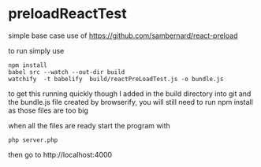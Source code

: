 # preloadReactTest
simple base case use of https://github.com/sambernard/react-preload


to run simply use

```
npm install
babel src --watch --out-dir build
watchify  -t babelify  build/reactPreLoadTest.js -o bundle.js
```

to get this running quickly though I added in the build directory into git and the bundle.js file created by browserify, you will still need to run npm install as those files are too big


when all the files are ready start the program with 

`
php server.php
`

then go to http://localhost:4000
